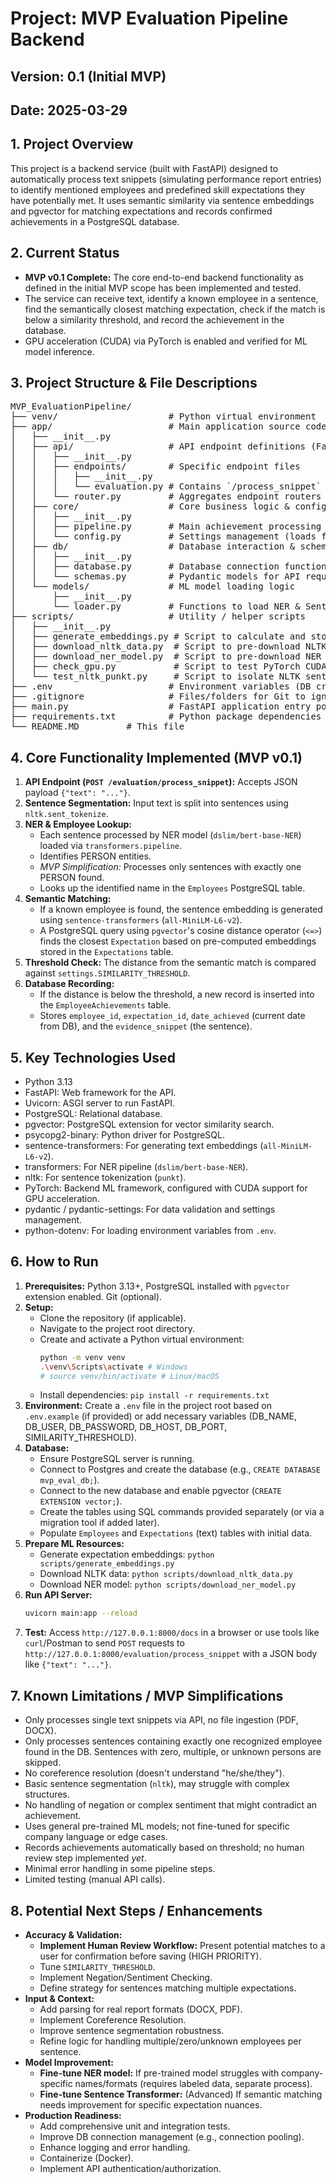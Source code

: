 # Project: MVP Evaluation Pipeline Backend
## Version: 0.1 (Initial MVP)
## Date: 2025-03-29

## 1. Project Overview

This project is a backend service (built with FastAPI) designed to automatically process text snippets (simulating performance report entries) to identify mentioned employees and predefined skill expectations they have potentially met. It uses semantic similarity via sentence embeddings and pgvector for matching expectations and records confirmed achievements in a PostgreSQL database.

## 2. Current Status

* **MVP v0.1 Complete:** The core end-to-end backend functionality as defined in the initial MVP scope has been implemented and tested.
* The service can receive text, identify a known employee in a sentence, find the semantically closest matching expectation, check if the match is below a similarity threshold, and record the achievement in the database.
* GPU acceleration (CUDA) via PyTorch is enabled and verified for ML model inference.

## 3. Project Structure & File Descriptions

<pre>
MVP_EvaluationPipeline/
├── venv/                     # Python virtual environment
├── app/                      # Main application source code module
│   ├── __init__.py
│   ├── api/                  # API endpoint definitions (FastAPI Routers)
│   │   ├── __init__.py
│   │   ├── endpoints/        # Specific endpoint files
│   │   │   ├── __init__.py
│   │   │   └── evaluation.py # Contains `/process_snippet` & `/test/employees` endpoints
│   │   └── router.py         # Aggregates endpoint routers
│   ├── core/                 # Core business logic & configuration
│   │   ├── __init__.py
│   │   ├── pipeline.py       # Main achievement processing pipeline logic
│   │   └── config.py         # Settings management (loads from .env)
│   ├── db/                   # Database interaction & schemas
│   │   ├── __init__.py
│   │   ├── database.py       # Database connection functions
│   │   └── schemas.py        # Pydantic models for API request/response validation
│   └── models/               # ML model loading logic
│       ├── __init__.py
│       └── loader.py         # Functions to load NER & Sentence Transformer models on startup
├── scripts/                  # Utility / helper scripts
│   ├── __init__.py
│   ├── generate_embeddings.py # Script to calculate and store embeddings for Expectations
│   ├── download_nltk_data.py  # Script to pre-download NLTK data ('punkt', 'punkt_tab')
│   ├── download_ner_model.py  # Script to pre-download NER model ('dslim/bert-base-NER')
│   ├── check_gpu.py           # Script to test PyTorch CUDA availability
│   └── test_nltk_punkt.py     # Script to isolate NLTK sentence tokenization test
├── .env                      # Environment variables (DB credentials, threshold) - 
├── .gitignore                # Files/folders for Git to ignore (venv, .env, __pycache__, etc.)
├── main.py                   # FastAPI application entry point (creates app, includes router, runs lifespan)
├── requirements.txt          # Python package dependencies
└── README.MD         # This file
</pre>

## 4. Core Functionality Implemented (MVP v0.1)

1.  **API Endpoint (`POST /evaluation/process_snippet`):** Accepts JSON payload `{"text": "..."}`.
2.  **Sentence Segmentation:** Input text is split into sentences using `nltk.sent_tokenize`.
3.  **NER & Employee Lookup:**
    * Each sentence processed by NER model (`dslim/bert-base-NER`) loaded via `transformers.pipeline`.
    * Identifies PERSON entities.
    * *MVP Simplification:* Processes only sentences with exactly one PERSON found.
    * Looks up the identified name in the `Employees` PostgreSQL table.
4.  **Semantic Matching:**
    * If a known employee is found, the sentence embedding is generated using `sentence-transformers` (`all-MiniLM-L6-v2`).
    * A PostgreSQL query using `pgvector`'s cosine distance operator (`<=>`) finds the closest `Expectation` based on pre-computed embeddings stored in the `Expectations` table.
5.  **Threshold Check:** The distance from the semantic match is compared against `settings.SIMILARITY_THRESHOLD`.
6.  **Database Recording:**
    * If the distance is below the threshold, a new record is inserted into the `EmployeeAchievements` table.
    * Stores `employee_id`, `expectation_id`, `date_achieved` (current date from DB), and the `evidence_snippet` (the sentence).

## 5. Key Technologies Used

* Python 3.13
* FastAPI: Web framework for the API.
* Uvicorn: ASGI server to run FastAPI.
* PostgreSQL: Relational database.
* pgvector: PostgreSQL extension for vector similarity search.
* psycopg2-binary: Python driver for PostgreSQL.
* sentence-transformers: For generating text embeddings (`all-MiniLM-L6-v2`).
* transformers: For NER pipeline (`dslim/bert-base-NER`).
* nltk: For sentence tokenization (`punkt`).
* PyTorch: Backend ML framework, configured with CUDA support for GPU acceleration.
* pydantic / pydantic-settings: For data validation and settings management.
* python-dotenv: For loading environment variables from `.env`.

## 6. How to Run

1.  **Prerequisites:** Python 3.13+, PostgreSQL installed with `pgvector` extension enabled. Git (optional).
2.  **Setup:**
    * Clone the repository (if applicable).
    * Navigate to the project root directory.
    * Create and activate a Python virtual environment:
        ```bash
        python -m venv venv
        .\venv\Scripts\activate # Windows
        # source venv/bin/activate # Linux/macOS
        ```
    * Install dependencies: `pip install -r requirements.txt`
3.  **Environment:** Create a `.env` file in the project root based on `.env.example` (if provided) or add necessary variables (DB_NAME, DB_USER, DB_PASSWORD, DB_HOST, DB_PORT, SIMILARITY_THRESHOLD).
4.  **Database:**
    * Ensure PostgreSQL server is running.
    * Connect to Postgres and create the database (e.g., `CREATE DATABASE mvp_eval_db;`).
    * Connect to the new database and enable pgvector (`CREATE EXTENSION vector;`).
    * Create the tables using SQL commands provided separately (or via a migration tool if added later).
    * Populate `Employees` and `Expectations` (text) tables with initial data.
5.  **Prepare ML Resources:**
    * Generate expectation embeddings: `python scripts/generate_embeddings.py`
    * Download NLTK data: `python scripts/download_nltk_data.py`
    * Download NER model: `python scripts/download_ner_model.py`
6.  **Run API Server:**
    ```bash
    uvicorn main:app --reload
    ```
7.  **Test:** Access `http://127.0.0.1:8000/docs` in a browser or use tools like `curl`/Postman to send `POST` requests to `http://127.0.0.1:8000/evaluation/process_snippet` with a JSON body like `{"text": "..."}`.

## 7. Known Limitations / MVP Simplifications

* Only processes single text snippets via API, no file ingestion (PDF, DOCX).
* Only processes sentences containing exactly one recognized employee found in the DB. Sentences with zero, multiple, or unknown persons are skipped.
* No coreference resolution (doesn't understand "he/she/they").
* Basic sentence segmentation (`nltk`), may struggle with complex structures.
* No handling of negation or complex sentiment that might contradict an achievement.
* Uses general pre-trained ML models; not fine-tuned for specific company language or edge cases.
* Records achievements automatically based on threshold; no human review step implemented *yet*.
* Minimal error handling in some pipeline steps.
* Limited testing (manual API calls).

## 8. Potential Next Steps / Enhancements

* **Accuracy & Validation:**
    * **Implement Human Review Workflow:** Present potential matches to a user for confirmation before saving (HIGH PRIORITY).
    * Tune `SIMILARITY_THRESHOLD`.
    * Implement Negation/Sentiment Checking.
    * Define strategy for sentences matching multiple expectations.
* **Input & Context:**
    * Add parsing for real report formats (DOCX, PDF).
    * Implement Coreference Resolution.
    * Improve sentence segmentation robustness.
    * Refine logic for handling multiple/zero/unknown employees per sentence.
* **Model Improvement:**
    * **Fine-tune NER model:** If pre-trained model struggles with company-specific names/formats (requires labeled data, separate process).
    * **Fine-tune Sentence Transformer:** (Advanced) If semantic matching needs improvement for specific expectation nuances.
* **Production Readiness:**
    * Add comprehensive unit and integration tests.
    * Improve DB connection management (e.g., connection pooling).
    * Enhance logging and error handling.
    * Containerize (Docker).
    * Implement API authentication/authorization.
